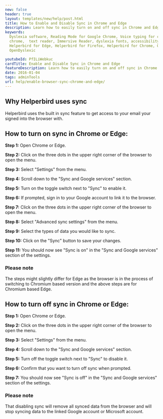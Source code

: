 ```yaml
---
new: false
header: true
layout: templates/new/help/post.html
title: How to Enable and Disable Sync in Chrome and Edge
description: Learn how to easily turn on and off sync in Chrome and Edge with this detailed step-by-step guide. Follow the instructions to link your Google account and synchronize your data, or disconnect and remove synced data from your browser.
keywords:
  Dyslexia software, Reading Mode for Google Chrome, Voice typing for chrome, Text to speech for
  chrome,  text reader, Immersive Reader, dyslexia fonts, accessibility software, dyslexia software,
  Helperbird for Edge, Helperbird for Firefox, Helperbird for Chrome, Opendyslexic for Chrome,
  OpenDyslexic

youtubeId: PfILiWebkuc
cardTitle: Enable and Disable Sync in Chrome and Edge
featureDescription: Learn how to easily turn on and off sync in Chrome and Edge with this detailed step-by-step guide. Follow the instructions to link your Google account and synchronize your data, or disconnect and remove synced data from your browser.
date: 2016-01-04
tags: adminTools
url: help/enable-browser-sync-chrome-and-edge/
---
```




## Why Helperbird uses sync
Helperbird uses the built in sync feature to get access to your email your signed into the browser with.

## How to turn on sync in Chrome or Edge:

**Step 1:** Open Chrome or Edge.

**Step 2:** Click on the three dots in the upper right corner of the browser to open the menu.

**Step 3:** Select "Settings" from the menu.

**Step 4:** Scroll down to the "Sync and Google services" section.

**Step 5:** Turn on the toggle switch next to "Sync" to enable it.

**Step 6:** If prompted, sign in to your Google account to link it to the browser.

**Step 7:** Click on the three dots in the upper right corner of the browser to open the menu.

**Step 8:** Select "Advanced sync settings" from the menu.

**Step 9:** Select the types of data you would like to sync.

**Step 10:** Click on the "Sync" button to save your changes.

**Step 11:** You should now see "Sync is on" in the "Sync and Google services" section of the settings.

### Please note 
The steps might slightly differ for Edge as the browser is in the process of switching to Chromium based version and the above steps are for Chromium based Edge.


## How to turn off sync in Chrome or Edge:

**Step 1:**  Open Chrome or Edge.

**Step 2:** Click on the three dots in the upper right corner of the browser to open the menu.

**Step 3:** Select "Settings" from the menu.

**Step 4:** Scroll down to the "Sync and Google services" section.

**Step 5:** Turn off the toggle switch next to "Sync" to disable it.

**Step 6:** Confirm that you want to turn off sync when prompted.

**Step 7:** You should now see "Sync is off" in the "Sync and Google services" section of the settings.

### Please note 
That disabling sync will remove all synced data from the browser and will stop syncing data to the linked Google account or Microsoft account.